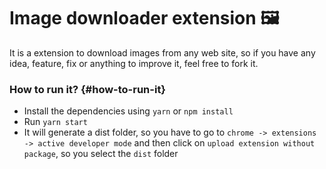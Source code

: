 # Image downloader extension 🖼

It is a extension to download images from any web site, so if you have any
idea, feature, fix or anything to improve it, feel free to fork it.

### How to run it? {#how-to-run-it}

- Install the dependencies using `yarn` or `npm install`
- Run `yarn start`
- It will generate a dist folder, so you have to go to
  `chrome -> extensions -> active developer mode` and then
  click on `upload extension without package`, so you select the
  `dist` folder
